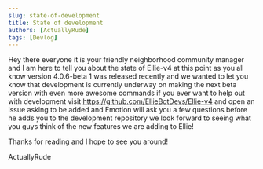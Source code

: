 ```yaml
---
slug: state-of-development
title: State of development
authors: [ActuallyRude]
tags: [Devlog]
---
```


Hey there everyone it is your friendly neighborhood community manager and I am here to tell you about the state of Ellie-v4 at this point as you all know version 4.0.6-beta 1 was released recently and we wanted to let you know that development is currently underway on making the next beta version with even more awesome commands if you ever want to help out with development visit https://github.com/EllieBotDevs/Ellie-v4 and open an issue asking to be added and Emotion will ask you a few questions before he adds you to the development repository we look forward to seeing what you guys think of the new features we are adding to Ellie!

Thanks for reading and I hope to see you around!

ActuallyRude